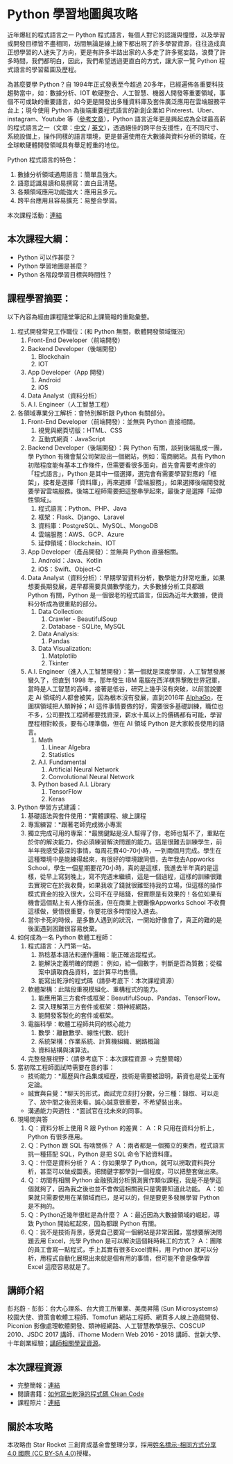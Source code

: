 # Python 學習地圖與攻略

近年爆紅的程式語言之一 Python 程式語言，每個人對它的認識與憧憬，以及學習或開發目標皆不盡相同，坊間無論是線上線下都出現了許多學習資源，往往造成真正想學習的人迷失了方向，更是有許多半路出家的人多走了許多冤妄路，浪費了許多時間，我們都明白，因此，我們希望透過更直白的方式，讓大家一覽 Python 程式語言的學習藍圖及歷程。

為甚麼要學 Python？自 1994年正式發表至今超過 20多年，已經遍佈各重要科技趨勢當中，如：數據分析、IOT 軟硬整合、人工智慧、機器人開發等重要領域，事個不可或缺的重要語言，如今更是開發出多種資料庫及套件廣泛應用在雲端服務平台上；現今使用 Python 為後端重要程式語言的新創企業如 Pinterest、Uber、instagram、Youtube 等（[參考文章](https://www.jianshu.com/p/e3df3b024b6c)），Python 語言近年更是興起成為全球最高薪的程式語言之一（文章：[中文](http://technews.tw/2017/12/21/2018-5-high-paid-in-demand-programming-language/) / [英文](https://www.techrepublic.com/article/five-highly-paid-and-in-demand-programming-languages-to-learn-in-2018/)），透過絕佳的跨平台支援性，在不同尺寸、系統設備上，操作同樣的語言環境，更是普遍使用在大數據與資料分析的領域，在全球軟硬體開發領域具有舉足輕重的地位。

Python 程式語言的特色：

1. 數據分析領域通用語言：簡單且強大。
2. 語意認識易讀和易撰寫：直白且清楚。
3. 各類領域應用功能強大：應用且多元。
4. 跨平台應用且容易擴充：易整合學習。

本次課程活動：[連結](https://www.accupass.com/event/1812110559434772340930)

## 本次課程大綱：

* Python 可以作甚麼？
* Python 學習地圖是甚麼？
* Python 各階段學習目標與時間性？

## 課程學習摘要：

以下內容為經由課程隨堂筆記和上課簡報的重點彙整。

1. 程式開發常見工作職位：(和 Python 無關，軟體開發領域慨況)
    1. Front-End Developer（前端開發）
    2. Backend Developer（後端開發）
        1. Blockchain
        2. IOT
    3. App Developer（App 開發）
        1. Android
        2. iOS
    4. Data Analyst（資料分析）
    5. A.I. Engineer（人工智慧工程）
2. 各領域專業分工解析：會特別解析跟 Python 有關部分。
    1. Front-End Developer（前端開發）：並無與 Python 直接相關。
        1. 視覺與網頁切版：HTML、CSS
        2. 互動式網頁：JavaScript
    2. Backend Developer（後端開發）：與 Python 有關，談到後端亂成一團，學 Python 有機會幫公司架設出一個網站，例如：電商網站。具有 Python 初階程度能有基本工作條件，但需要看很多面向，首先會需要考慮你的「程式語言」，Python 是其中一個選擇，選完會有需要學習對應的「框架」，接者是選擇「資料庫」，再來選擇「雲端服務」，如果選擇後端開發就要學習雲端服務。後端工程師需要把這整串學起來，最後才是選擇「延伸性領域」。
        1. 程式語言：Python、PHP、Java
        2. 框架：Flask、Django、Laravel
        3. 資料庫：PostgreSQL、MySQL、MongoDB
        4. 雲端服務：AWS、GCP、Azure
        5. 延伸領域：Blockchain、IOT
    3. App Developer（產品開發）：並無與 Python 直接相關。
        1. Android：Java、Kotlin
        2. iOS：Swift、Object-C
    4. Data Analyst（資料分析）：早期學習資料分析，數學能力非常吃重，如果想要長期發展，遲早都需要具備數學能力，大多數據分析工具都跟 Python 有關，Python 是一個很老的程式語言，但因為近年大數據，使資料分析成為很重點的部分。
        1. Data Collection:
            1. Crawler - BeautifulSoup
            2. Database - SQLite, MySQL
        2. Data Analysis:
            1. Pandas
        3. Data Visualization:
            1. Matplotlib
            2. Tkinter
    5. A.I. Engineer（進入人工智慧開發）：第一個就是深度學習，人工智慧發展蠻久了，但直到 1998 年，那年發生 IBM 電腦在西洋棋界擊敗世界冠軍，當時是人工智慧的高峰，接著是低谷，研究上幾乎沒有突破，以前當說要走 Ai 領域的人都會被笑，因為根本沒有發展，直到2016年 [AlphaGo](https://zh.wikipedia.org/wiki/AlphaGo)，在圍棋領域把人類幹掉；AI 這件事情要做的好，需要很多基礎訓練，職位也不多，公司要找工程師都要找資深，薪水十萬以上的價碼都有可能，學習歷程相對較長，要有心理準備，但在 AI 領域 Python 是大家較長使用的語言。
        1. Math
            1. Linear Algebra
            2. Statistics
        2. A.I. Fundamental
            1. Artificial Neural Network
            2. Convolutional Neural Network
        3. Python based A.I. Library
            1. TensorFlow
            2. Keras
3. Python 學習方式建議：
    1. 基礎語法與套件使用：*實體課程、線上課程
    2. 專案練習：*跟著老師完成微小專案
    3. 獨立完成可用的專案：*最關鍵點是沒人幫得了你，老師也幫不了，重點在於你的解決能力，你必須練習解決問題的能力。這是很難去訓練學生，前半年我感受最深的事情，每周花費40-70小時，一到兩個月完成。學生在這種環境中是能練得起來，有很好的環境跟同儕，去年我去Appworks School，學生一個星期要花70小時，真的是這樣，我進去半年真的是這樣，從早上寫到晚上，寫不完週末繼續，這是一個過程，這樣的訓練很難去實現它在於我收費，如果我收了錢就很難堅持我的立場，但這樣的操作模式資金的投入很大，公司不在乎賠錢，但實際是有效果的！各位如果有機會這個點上有人推你前進，但在商業上很難像Appworks School 不收費這樣做，覺悟很重要，你要花很多時間投入進去。
    4. 當你卡死的時候，是多數人遇到的狀況，一開始好像會了，真正的難的是後面遇到困難很容易放棄。
4. 如何成為一名 Python 軟體工程師：
    1. 程式語言：入門第一站。
        1. 熟稔基本語法和運作邏輯：能正確追蹤程式。
        2. 能解決定義明確的問題： 例如，給一個數字，判斷是否為質數；從檔案中讀取商品資料，並計算平均售價。
        3. 能寫出乾淨的程式碼（請參考底下：本次課程資源）
    2. 軟體架構：此階段重視模組化、重構程式的能力。
        1. 能應用第三方套件或框架：BeautifulSoup、Pandas、TensorFlow。
        2. 深入理解第三方套件或框架：類神經網路。
        3. 能開發客製化的套件或框架。
    3. 電腦科學：軟體工程師共同的核心能力
        1. 數學：離散數學、線性代數、統計
        2. 系統架構：作業系統、計算機組織、網路概論
        3. 資料結構與演算法。
    4. 完整發展視野：（請參考底下：本次課程資源 -> 完整簡報）
5. 當初階工程師面試時需要在意的事：
    * 技術能力：*履歷與作品集或經歷，技術是需要被證明，薪資也是從上面有定論。
    * 誠實與自覺：*聊天的形式，面試完立刻打分數，分三種：錄取、可以走了、放中間之後回來看。誠心誠意很重要，不希望裝出來。
    * 溝通能力與適性：*面試官在找未來的同事。
6. 現場問與答
    1. Ｑ：資料分析上使用 R 跟 Python 的差異：
        Ａ：R 只用在資料分析上，Python 有很多應用。
    2. Ｑ：Python 跟 SQL 有啥關係？
        Ａ：兩者都是一個獨立的東西，程式語言挑一種搭配 SQL，Python 是把 SQL 命令下給資料庫。
    3. Ｑ：什麼是資料分析？
        Ａ：你如果學了 Python，就可以撈取資料與分析，甚至可以做成圖表。把關鍵字都學到一個程度，可以把整套做出來。
    4. Ｑ：坊間有相關 Python 金融預測分析預測實作類似課程，我是不是學這個就夠了，因為我之後也並不會做這相關我只是需要知道此功能。
       Ａ：如果就只需要使用在某領域而已，是可以的，但是要更多發展學習 Python 是不夠的。
    5. Ｑ：Python近幾年很紅是為什麼？
       Ａ：最近因為大數據領域的崛起，導致 Python 開始紅起來，因為都跟 Python 有關。
    6. Ｑ：我不是技術背景，感覺自己要寫一個網站是非常困難，當想要解決問題去用 Excel，光學 Python 是可以解決這個耗時耗工的方式？
       Ａ：團隊的員工會寫一點程式，手上其實有很多Excel資料，用 Python 就可以分析，用程式自動化展現出來就是個有用的事情，但可能不會是像學習 Excel 這麼容易就是了。

## 講師介紹

彭兆蔚 - 彭彭：台大心理系、台大資工所畢業、美商昇陽 (Sun Microsystems) 校園大使、資策會軟體工程師、Tomofun 網站工程師、網頁多人線上遊戲開發、Piconion 影像處理軟體開發、類神經網路、人工智慧教學展示、COSCUP 2010、JSDC 2017 講師、iThome Modern Web 2016 - 2018 講師、世新大學、十年創業經驗；[講師相關學習資源](https://training.pada-x.com/)。

## 本次課程資源

* 完整簡報：[連結](http://bit.ly/2SO7oim)
* 閱讀書籍：[如何寫出乾淨的程式碼 Clean Code](https://www.books.com.tw/products/0010579897)
* 課程照片：[連結](https://drive.google.com/drive/folders/1HM54EvTAxyJUGOHzVcupI_3v1s753dRt?usp=sharing)

## 關於本攻略

本攻略由 Star Rocket 三創育成基金會整理分享，採用[姓名標示-相同方式分享 4.0 國際 (CC BY-SA 4.0)](https://creativecommons.org/licenses/by-sa/4.0/deed.zh_TW)授權。

